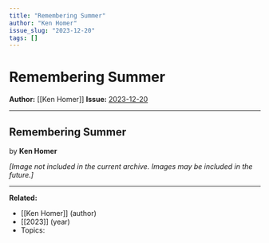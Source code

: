 ```yaml
---
title: "Remembering Summer"
author: "Ken Homer"
issue_slug: "2023-12-20"
tags: []
---
```


# Remembering Summer

**Author:** [[Ken Homer]]
**Issue:** [2023-12-20](https://plex.collectivesensecommons.org/2023-12-20/)

---

## Remembering Summer
by **Ken Homer**

*[Image not included in the current archive. Images may be included in the future.]*

---

**Related:**
- [[Ken Homer]] (author)
- [[2023]] (year)
- Topics: 

